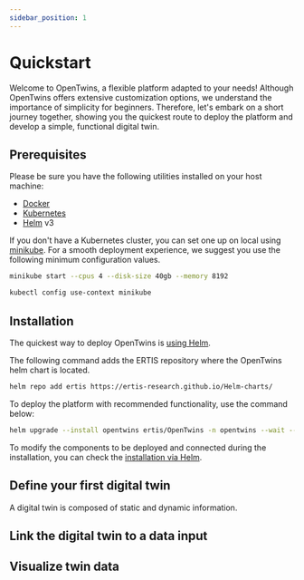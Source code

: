 ```yaml
---
sidebar_position: 1
---
```


# Quickstart

Welcome to OpenTwins, a flexible platform adapted to your needs! Although OpenTwins offers extensive customization options, we understand the importance of simplicity for beginners. Therefore, let's embark on a short journey together, showing you the quickest route to deploy the platform and develop a simple, functional digital twin.

## Prerequisites
Please be sure you have the following utilities installed on your host machine:

- [Docker](https://www.docker.com/)
- [Kubernetes](https://kubernetes.io/releases/download/)
- [Helm](https://helm.sh/docs/intro/install/) v3

If you don't have a Kubernetes cluster, you can set one up on local using [minikube](https://minikube.sigs.k8s.io/docs/). For a smooth deployment experience, we suggest you use the following minimum configuration values.

```bash
minikube start --cpus 4 --disk-size 40gb --memory 8192
```
```bash
kubectl config use-context minikube
```

## Installation
The quickest way to deploy OpenTwins is [using Helm](https://helm.sh/docs/intro/using_helm/).

The following command adds the ERTIS repository where the OpenTwins helm chart is located.

```bash
helm repo add ertis https://ertis-research.github.io/Helm-charts/
```

To deploy the platform with recommended functionality, use the command below:

```bash
helm upgrade --install opentwins ertis/OpenTwins -n opentwins --wait --dependency-update
```

To modify the components to be deployed and connected during the installation, you can check the [installation via Helm](./installation/using-helm.md).


## Define your first digital twin

A digital twin is composed of static and dynamic information.

## Link the digital twin to a data input

## Visualize twin data